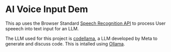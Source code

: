 # AI Voice Input Dem

This ap uses the Browser Standard [Speech Recognition API](https://developer.mozilla.org/en-US/docs/Web/API/SpeechRecognition) to process User speeech into text input for an LLM.

The LLM used for this project is [codellama](https://ollama.com/library/codellama), a LLM developed by Meta to generate and discuss code. This is intalled using [Ollama](https://ollama.com/).
